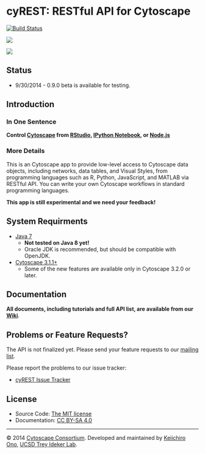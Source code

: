 # cyREST: RESTful API for Cytoscape

[![Build Status](https://travis-ci.org/keiono/cy-rest.svg?branch=develop)](https://travis-ci.org/keiono/cy-rest)

![](http://cl.ly/Xk5o/cytoscape-flat-logo-orange-100.png)

![](http://cl.ly/Xemf/networkx_cytoscape.png)

## Status
* 9/30/2014 - 0.9.0 beta is available for testing.

## Introduction

### In One Sentence
__Control [Cytoscape](http://www.cytoscape.org) from [RStudio](http://www.rstudio.com/), [IPython Notebook](http://ipython.org/notebook.html), or [Node.js](http://nodejs.org/)__

### More Details
This is an Cytoscape app to provide low-level access to Cytoscape data objects, including networks, data tables, and Visual Styles, from programming languages such as R, Python, JavaScript, and MATLAB via RESTful API.  You can write your own Cytoscape workflows in standard programming languages.

__This app is still experimental and we need your feedback!__


## System Requirments
* [Java 7](http://www.oracle.com/technetwork/java/javase/downloads/index.html)
    * __Not tested on Java 8 yet!__
    * Oracle JDK is recommended, but should be compatible with OpenJDK.
* [Cytoscape 3.1.1+](http://www.cytoscape.org/)
    * Some of the new features are available only in Cytoscape 3.2.0 or later.


## Documentation
__All documents, including tutorials and full API list, are available from our [Wiki](https://github.com/keiono/cy-rest/wiki)__.


## Problems or Feature Requests?
The API is not finalized yet.  Please send your feature requests to our [mailing list](https://groups.google.com/forum/#!forum/cytoscape-discuss).

Please report the problems to our issue tracker:

* [cyREST Issue Tracker](https://github.com/keiono/cy-rest/issues)


## License
* Source Code: [The MIT license](http://opensource.org/licenses/MIT)
* Documentation: [CC BY-SA 4.0](http://creativecommons.org/licenses/by-sa/4.0/)


----
&copy; 2014 [Cytoscape Consortium](http://www.cytoscape.org/).  Developed and maintained by [Keiichiro Ono](http://keiono.github.io/), [UCSD Trey Ideker Lab](http://idekerlab.ucsd.edu/Pages/default.aspx).
